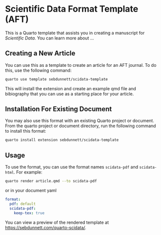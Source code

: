 # Scientific Data Format Template (AFT)

This is a Quarto template that assists you in creating a manuscript for *Scientific Data*. You can learn more about ...

## Creating a New Article

You can use this as a template to create an article for an AFT journal. To do this, use the following command:

```bash
quarto use template sebdunnett/scidata-template
```

This will install the extension and create an example qmd file and bibiography that you can use as a starting place for your article.

## Installation For Existing Document

You may also use this format with an existing Quarto project or document. From the quarto project or document directory, run the following command to install this format:

```bash
quarto install extension sebdunnett/scidata-template
```

## Usage

To use the format, you can use the format names `scidata-pdf` and `scidata-html`. For example:

```bash
quarto render article.qmd --to scidata-pdf
```

or in your document yaml

```yaml
format:
  pdf: default
  scidata-pdf:
    keep-tex: true    
```

You can view a preview of the rendered template at <https://sebdunnett.com/quarto-scidata/>.
